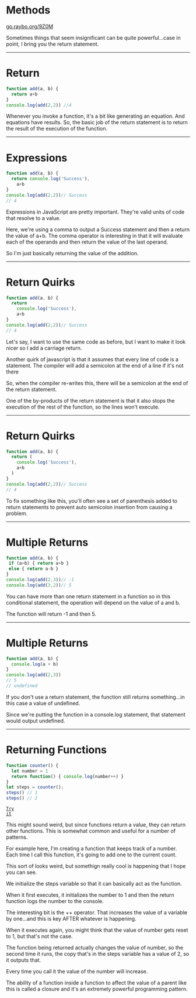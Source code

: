 
<!-- .slide: data-state="layout-title" class="bg-dark"-->

# Methods

<div class="slide-link"><a href="https://go.raybo.org/9Z0M"><i class="fab fa-slideshare"></i> go.raybo.org/9Z0M</a></div>

> >

Sometimes things that seem insignificant can be quite powerful...case in point, I bring you the return statement.

---
# Return

```js [3]
function add(a, b) {
  return a+b
}
console.log(add(2,2)) //4
```

> >


Whenever you invoke a function, it's a bit like generating an equation. And equations have results. So, the basic job of the return statement is to return the result of the execution of the function.

---
# Expressions

```js [2,3|5]
function add(a, b) {
  return console.log('Success'),
    a+b
}
console.log(add(2,2))// Success
// 4
```

> >


Expressions in JavaScript are pretty important. They're valid units of code that resolve to a value. 

Here, we're using a comma to output a Success statement and then a return the value of a+b. The comma operator is interesting in that it will evaluate each of the operands and then return the value of the last operand.

So I'm just basically returning the value of the addition.

---
# Return Quirks

```js [3-4]
function add(a, b) {
  return
    console.log('Success'),
    a+b
}
console.log(add(2,2))// Success
// 4
```

> >

Let's say, I want to use the same code as before, but I want to make it look nicer so I add a carriage return.

Another quirk of javascript is that it assumes that every line of code is a statement. The compiler will add a semicolon at the end of a line if it's not there

So, when the compiler re-writes this, there will be a semicolon at the end of the return statement.

One of the by-products of the return statement is that it also stops the execution of the rest of the function, so the lines won't execute.

---
# Return Quirks

```js [3-6]
function add(a, b) {
  return (
    console.log('Success'),
    a+b
  )
}
console.log(add(2,2))// Success
// 4
```

> >

To fix something like this, you'll often see a set of parenthesis added to return statements to prevent auto semicolon insertion from causing a problem.

---
# Multiple Returns
```js [3-6]
function add(a, b) {
 if (a>b) { return a+b }
 else { return a-b }
}
console.log(add(2,3))// -1
console.log(add(3,2))// 5
```

> >

You can have more than one return statement in a function so in this conditional statement, the operation will depend on the value of a and b.

The function will return -1 and then 5.

---
# Multiple Returns
```js [1,4]
function add(a, b) {
  console.log(a + b)
}
console.log(add(2,3))
// 5
// undefined
```

> >

If you don't use a return statement, the function still returns something...in this case a value of undefined.

Since we're putting the function in a console.log statement, that statement would output undefined.


---
# Returning Functions
```js [1,4]
function counter() {
  let number = 1
  return function() { console.log(number++) }
}
let steps = counter();
steps() // 1
steps() // 2
```

<a href="https://github.dev/LinkedInLearning/javascript-functions-2502735/tree/01_07b" target="_blank"><code class="code-royal">Try it</code></a>

> >

This might sound weird, but since functions return a value, they can return other functions. This is somewhat common and useful for a number of patterns.

For example here, I'm creating a function that keeps track of a number. Each time I call this function, it's going to add one to the current count.

This sort of looks weird, but somethign really cool is happening that I hope you can see.

We initialize the steps variable so that it can basically act as the function.

When it first executes, it initializes the number to 1 and then the return function logs the number to the console.

The interesting bit is the ++ operator. That increases the value of a variable by one...and this is key AFTER whatever is happening.

When it executes again, you might think that the value of number gets reset to 1, but that's not the case.

The function being returned actually changes the value of number, so the second time it runs, the copy that's in the steps variable has a value of 2, so it outputs that.

Every time you call it the value of the number will increase.

The ability of a function inside a function to affect the value of a parent like this is called a closure and it's an extremely powerful programming pattern.